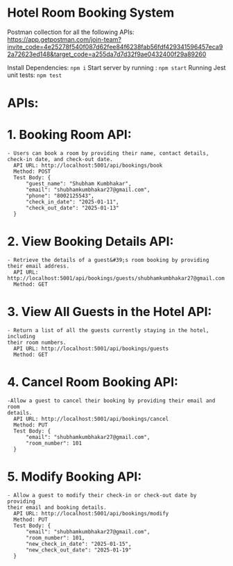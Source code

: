 # Hotel Room Booking System

Postman collection for all the following APIs: https://app.getpostman.com/join-team?invite_code=4e25278f540f087d62fee84f6238fab56fdf429341596457eca92a72623ed148&target_code=a255da7d7d32f9ae0432400f29a89260

Install Dependencies: `npm i`
Start server by running : `npm start`
Running Jest unit tests: `npm test`

# APIs:

# 1. Booking Room API:
    - Users can book a room by providing their name, contact details, check-in date, and check-out date.
      API URL: http://localhost:5001/api/bookings/book
      Method: POST
      Test Body: {
          "guest_name": "Shubham Kumbhakar",
          "email": "shubhamkumbhakar27@gmail.com",
          "phone": "8002125543",
          "check_in_date": "2025-01-11",
          "check_out_date": "2025-01-13"
      }
    
# 2. View Booking Details API:
    - Retrieve the details of a guest&#39;s room booking by providing their email address.
      API URL: http://localhost:5001/api/bookings/guests/shubhamkumbhakar27@gmail.com
      Method: GET

# 3. View All Guests in the Hotel API:
    - Return a list of all the guests currently staying in the hotel, including
    their room numbers.
      API URL: http://localhost:5001/api/bookings/guests
      Method: GET
    
# 4. Cancel Room Booking API:
    -Allow a guest to cancel their booking by providing their email and room
    details.
      API URL: http://localhost:5001/api/bookings/cancel
      Method: PUT
      Test Body: {
          "email": "shubhamkumbhakar27@gmail.com",
          "room_number": 101
      }

# 5. Modify Booking API:
    - Allow a guest to modify their check-in or check-out date by providing
    their email and booking details.
      API URL: http://localhost:5001/api/bookings/modify
      Method: PUT
      Test Body: {
          "email": "shubhamkumbhakar27@gmail.com",
          "room_number": 101,
          "new_check_in_date": "2025-01-15",
          "new_check_out_date": "2025-01-19"
      }



